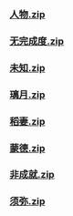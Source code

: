 ### [人物.zip](https://raw.githubusercontent.com/VaLueS6655/Genshin_Impact_Teleport/Raw/OptimizationCollectionPackage%2FAuto-Teleport_byA9FM%2826_01_2023%29%2FALL%20CHESTS%2FGenerate%20Chest%2F%E4%BA%BA%E7%89%A9.zip)

### [无完成度.zip](https://raw.githubusercontent.com/VaLueS6655/Genshin_Impact_Teleport/Raw/OptimizationCollectionPackage%2FAuto-Teleport_byA9FM%2826_01_2023%29%2FALL%20CHESTS%2FGenerate%20Chest%2F%E6%97%A0%E5%AE%8C%E6%88%90%E5%BA%A6.zip)

### [未知.zip](https://raw.githubusercontent.com/VaLueS6655/Genshin_Impact_Teleport/Raw/OptimizationCollectionPackage%2FAuto-Teleport_byA9FM%2826_01_2023%29%2FALL%20CHESTS%2FGenerate%20Chest%2F%E6%9C%AA%E7%9F%A5.zip)

### [璃月.zip](https://raw.githubusercontent.com/VaLueS6655/Genshin_Impact_Teleport/Raw/OptimizationCollectionPackage%2FAuto-Teleport_byA9FM%2826_01_2023%29%2FALL%20CHESTS%2FGenerate%20Chest%2F%E7%92%83%E6%9C%88.zip)

### [稻妻.zip](https://raw.githubusercontent.com/VaLueS6655/Genshin_Impact_Teleport/Raw/OptimizationCollectionPackage%2FAuto-Teleport_byA9FM%2826_01_2023%29%2FALL%20CHESTS%2FGenerate%20Chest%2F%E7%A8%BB%E5%A6%BB.zip)

### [蒙德.zip](https://raw.githubusercontent.com/VaLueS6655/Genshin_Impact_Teleport/Raw/OptimizationCollectionPackage%2FAuto-Teleport_byA9FM%2826_01_2023%29%2FALL%20CHESTS%2FGenerate%20Chest%2F%E8%92%99%E5%BE%B7.zip)

### [非成就.zip](https://raw.githubusercontent.com/VaLueS6655/Genshin_Impact_Teleport/Raw/OptimizationCollectionPackage%2FAuto-Teleport_byA9FM%2826_01_2023%29%2FALL%20CHESTS%2FGenerate%20Chest%2F%E9%9D%9E%E6%88%90%E5%B0%B1.zip)

### [须弥.zip](https://raw.githubusercontent.com/VaLueS6655/Genshin_Impact_Teleport/Raw/OptimizationCollectionPackage%2FAuto-Teleport_byA9FM%2826_01_2023%29%2FALL%20CHESTS%2FGenerate%20Chest%2F%E9%A1%BB%E5%BC%A5.zip)

